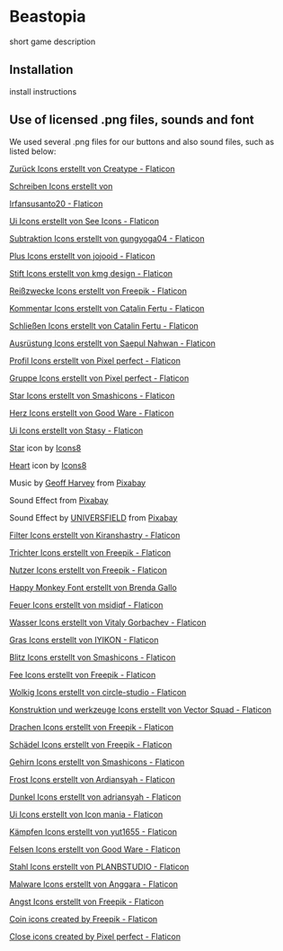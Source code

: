 # Beastopia

short game description

## Installation

install instructions

## Use of licensed .png files, sounds and font

We used several .png files for our buttons and also sound files, such as listed below:

<a href="https://www.flaticon.com/de/kostenlose-icons/zuruck" title="zurück Icons">Zurück Icons erstellt von Creatype -
Flaticon</a>

<a href="https://www.flaticon.com/de/kostenlose-icons/schreiben" title="schreiben Icons">Schreiben Icons erstellt von

Irfansusanto20 - Flaticon</a>

<a href="https://www.flaticon.com/de/kostenlose-icons/ui" title="ui Icons">Ui Icons erstellt von See Icons -
Flaticon</a>

<a href="https://www.flaticon.com/de/kostenlose-icons/subtraktion" title="subtraktion Icons">Subtraktion Icons erstellt
von gungyoga04 - Flaticon</a>

<a href="https://www.flaticon.com/de/kostenlose-icons/plus" title="plus Icons">Plus Icons erstellt von jojooid -
Flaticon</a>

<a href="https://www.flaticon.com/de/kostenlose-icons/stift" title="stift Icons">Stift Icons erstellt von kmg design -
Flaticon</a>

<a href="https://www.flaticon.com/de/kostenlose-icons/reisszwecke" title="reißzwecke Icons">Reißzwecke Icons erstellt
von Freepik - Flaticon</a>

<a href="https://www.flaticon.com/de/kostenlose-icons/kommentar" title="kommentar Icons">Kommentar Icons erstellt von
Catalin Fertu - Flaticon</a>

<a href="https://www.flaticon.com/de/suche?word=kreuz" title="schließen Icons">Schließen Icons erstellt von Catalin
Fertu - Flaticon</a>

<a href="https://www.flaticon.com/de/kostenlose-icons/ausrustung" title="ausrüstung Icons">Ausrüstung Icons erstellt von
Saepul Nahwan - Flaticon</a>

<a href="https://www.flaticon.com/de/kostenlose-icons/profil" title="profil Icons">Profil Icons erstellt von Pixel
perfect - Flaticon</a>

<a href="https://www.flaticon.com/de/kostenlose-icons/gruppe" title="gruppe Icons">Gruppe Icons erstellt von Pixel
perfect - Flaticon</a>

<a href="https://www.flaticon.com/de/kostenlose-icons/star" title="star Icons">Star Icons erstellt von Smashicons - Flaticon</a>

<a href="https://www.flaticon.com/de/kostenlose-icons/herz" title="herz Icons">Herz Icons erstellt von Good Ware - Flaticon</a>

<a href="https://www.flaticon.com/de/kostenlose-icons/ui" title="ui Icons">Ui Icons erstellt von Stasy - Flaticon</a>

<a target="_blank" href="https://icons8.com/icon/8ggStxqyboK5/star">Star</a> icon
by <a target="_blank" href="https://icons8.com">Icons8</a>

<a target="_blank" href="https://icons8.com/icon/4DpNVfpKdNK1/heart">Heart</a> icon
by <a target="_blank" href="https://icons8.com">Icons8</a>

Music
by <a href="https://pixabay.com/users/geoffharvey-9096471/?utm_source=link-attribution&utm_medium=referral&utm_campaign=music&utm_content=150611">
Geoff Harvey</a>
from <a href="https://pixabay.com//?utm_source=link-attribution&utm_medium=referral&utm_campaign=music&utm_content=150611">
Pixabay</a>

Sound Effect
from <a href="https://pixabay.com/sound-effects/?utm_source=link-attribution&utm_medium=referral&utm_campaign=music&utm_content=92964">
Pixabay</a>

Sound Effect
by <a href="https://pixabay.com/users/universfield-28281460/?utm_source=link-attribution&utm_medium=referral&utm_campaign=music&utm_content=114615">
UNIVERSFIELD</a>
from <a href="https://pixabay.com/sound-effects//?utm_source=link-attribution&utm_medium=referral&utm_campaign=music&utm_content=114615">
Pixabay</a>

<a href="https://www.flaticon.com/de/kostenlose-icons/filter" title="filter Icons">Filter Icons erstellt von
Kiranshastry - Flaticon</a>

<a href="https://www.flaticon.com/de/kostenlose-icons/trichter" title="trichter Icons">Trichter Icons erstellt von
Freepik - Flaticon</a>

<a href="https://www.flaticon.com/de/kostenlose-icons/nutzer" title="nutzer Icons">Nutzer Icons erstellt von Freepik -
Flaticon</a>

<a href="https://fonts.google.com/specimen/Happy+Monkey?query=Brenda+Gallo">Happy Monkey Font erstellt von Brenda
Gallo</a>

<a href="https://www.flaticon.com/de/kostenlose-icons/feuer" title="feuer Icons">Feuer Icons erstellt von msidiqf - Flaticon</a>

<a href="https://www.flaticon.com/de/kostenlose-icons/wasser" title="wasser Icons">Wasser Icons erstellt von Vitaly Gorbachev - Flaticon</a>

<a href="https://www.flaticon.com/de/kostenlose-icons/gras" title="gras Icons">Gras Icons erstellt von IYIKON - Flaticon</a>

<a href="https://www.flaticon.com/de/kostenlose-icons/blitz" title="blitz Icons">Blitz Icons erstellt von Smashicons - Flaticon</a>

<a href="https://www.flaticon.com/de/kostenlose-icons/fee" title="fee Icons">Fee Icons erstellt von Freepik - Flaticon</a>

<a href="https://www.flaticon.com/de/kostenlose-icons/wolkig" title="wolkig Icons">Wolkig Icons erstellt von circle-studio - Flaticon</a>

<a href="https://www.flaticon.com/de/kostenlose-icons/konstruktion-und-werkzeuge" title="konstruktion und werkzeuge Icons">Konstruktion und werkzeuge Icons erstellt von Vector Squad - Flaticon</a>

<a href="https://www.flaticon.com/de/kostenlose-icons/drachen" title="drachen Icons">Drachen Icons erstellt von Freepik - Flaticon</a>

<a href="https://www.flaticon.com/de/kostenlose-icons/schadel" title="schädel Icons">Schädel Icons erstellt von Freepik - Flaticon</a>

<a href="https://www.flaticon.com/de/kostenlose-icons/gehirn" title="gehirn Icons">Gehirn Icons erstellt von Smashicons - Flaticon</a>

<a href="https://www.flaticon.com/de/kostenlose-icons/frost" title="frost Icons">Frost Icons erstellt von Ardiansyah - Flaticon</a>

<a href="https://www.flaticon.com/de/kostenlose-icons/dunkel" title="dunkel Icons">Dunkel Icons erstellt von adriansyah - Flaticon</a>

<a href="https://www.flaticon.com/de/kostenlose-icons/ui" title="ui Icons">Ui Icons erstellt von Icon mania - Flaticon</a>

<a href="https://www.flaticon.com/de/kostenlose-icons/kampfen" title="kämpfen Icons">Kämpfen Icons erstellt von yut1655 - Flaticon</a>

<a href="https://www.flaticon.com/de/kostenlose-icons/felsen" title="felsen Icons">Felsen Icons erstellt von Good Ware - Flaticon</a>

<a href="https://www.flaticon.com/de/kostenlose-icons/stahl" title="stahl Icons">Stahl Icons erstellt von PLANBSTUDIO - Flaticon</a>

<a href="https://www.flaticon.com/de/kostenlose-icons/malware" title="malware Icons">Malware Icons erstellt von Anggara - Flaticon</a>

<a href="https://www.flaticon.com/de/kostenlose-icons/angst" title="angst Icons">Angst Icons erstellt von Freepik - Flaticon</a>

<a href="https://www.flaticon.com/free-icons/coin" title="coin icons">Coin icons created by Freepik - Flaticon</a>

<a href="https://www.flaticon.com/free-icons/close" title="close icons">Close icons created by Pixel perfect - Flaticon</a>